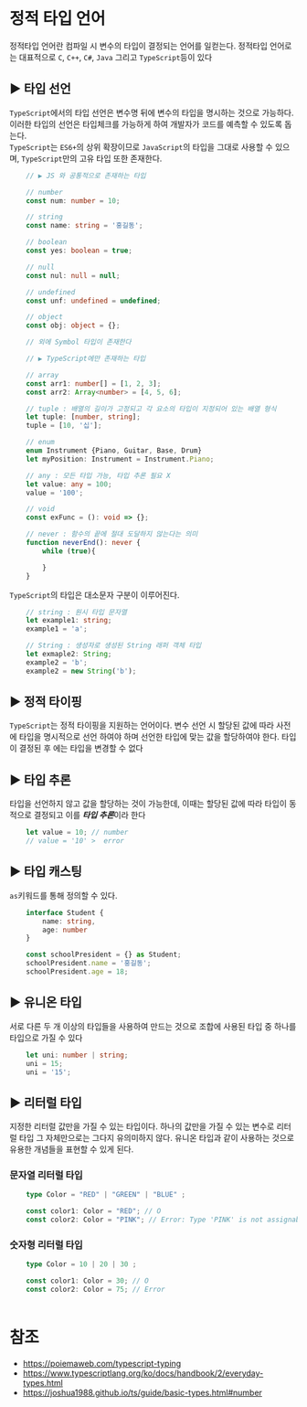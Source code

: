 # 정적 타입 언어

정적타입 언어란 컴파일 시 변수의 타입이 결정되는 언어를 일컫는다. 정적타입 언어로는 대표적으로 `C`, `C++`, `C#`, `Java` 그리고 `TypeScript`등이 있다

## ▶ 타입 선언

`TypeScript`에서의 타입 선언은 변수명 뒤에 변수의 타입을 명시하는 것으로 가능하다. 이러한 타입의 선언은 타입체크를 가능하게 하여 개발자가 코드를 예측할 수 있도록 돕는다. <br/>`TypeScript`는 `ES6+`의 상위 확장이므로 `JavaScript`의 타입을 그대로 사용할 수 있으며, `TypeScript`만의 고유 타입 또한 존재한다.

```typescript
    // ▶ JS 와 공통적으로 존재하는 타입

    // number
    const num: number = 10;

    // string
    const name: string = '홍길동';

    // boolean
    const yes: boolean = true;

    // null
    const nul: null = null;

    // undefined
    const unf: undefined = undefined;

    // object
    const obj: object = {};

    // 외에 Symbol 타입이 존재한다

    // ▶ TypeScript에만 존재하는 타입

    // array
    const arr1: number[] = [1, 2, 3];
    const arr2: Array<number> = [4, 5, 6];

    // tuple : 배열의 길이가 고정되고 각 요소의 타입이 지정되어 있는 배열 형식
    let tuple: [number, string];
    tuple = [10, '십'];

    // enum
    enum Instrument {Piano, Guitar, Base, Drum}
    let myPosition: Instrument = Instrument.Piano;

    // any : 모든 타입 가능, 타입 추론 필요 X
    let value: any = 100;
    value = '100';

    // void
    const exFunc = (): void => {};

    // never : 함수의 끝에 절대 도달하지 않는다는 의미
    function neverEnd(): never {
        while (true){

        }
    }
```
`TypeScript`의 타입은 대소문자 구분이 이루어진다.

```typescript
    // string : 원시 타입 문자열
    let example1: string;
    example1 = 'a';

    // String : 생성자로 생성된 String 래퍼 객체 타입
    let exmaple2: String;
    example2 = 'b';
    example2 = new String('b');
```

## ▶ 정적 타이핑

`TypeScript`는 정적 타이핑을 지원하는 언어이다. 변수 선언 시 할당된 값에 따라 사전에 타입을 명시적으로 선언 하여야 하며 선언한 타입에 맞는 값을 할당하여야 한다. 타입이 결정된 후 에는 타입을 변경할 수 없다

## ▶ 타입 추론

타입을 선언하지 않고 값을 할당하는 것이 가능한데, 이때는 할당된 값에 따라 타입이 동적으로 결정되고 이를 ***타입 추론***이라 한다

```typescript
    let value = 10; // number
    // value = '10' >  error
```

## ▶ 타입 캐스팅

`as`키워드를 통해 정의할 수 있다. 

```typescript
    interface Student {
        name: string,
        age: number
    }

    const schoolPresident = {} as Student;
    schoolPresident.name = '홍길동';
    schoolPresident.age = 18;
```

## ▶ 유니온 타입

서로 다른 두 개 이상의 타입들을 사용하여 만드는 것으로 조합에 사용된 타입 중 하나를 타입으로 가질 수 있다

```typeScript
    let uni: number | string;
    uni = 15;
    uni = '15';
```

## ▶ 리터럴 타입

지정한 리터럴 값만을 가질 수 있는 타입이다. 하나의 값만을 가질 수 있는 변수로 리터럴 타입 그 자체만으로는 그다지 유의미하지 않다. 유니온 타입과 같이 사용하는 것으로 유용한 개념들을 표현할 수 있게 된다.

### 문자열 리터럴 타입

```typescript
    type Color = "RED" | "GREEN" | "BLUE" ;

    const color1: Color = "RED"; // O
    const color2: Color = "PINK"; // Error: Type 'PINK' is not assignable to type 'Color'.
```

### 숫자형 리터럴 타입

```typescript
    type Color = 10 | 20 | 30 ;

    const color1: Color = 30; // O
    const color2: Color = 75; // Error
    
```

# 참조

* https://poiemaweb.com/typescript-typing
* https://www.typescriptlang.org/ko/docs/handbook/2/everyday-types.html
* https://joshua1988.github.io/ts/guide/basic-types.html#number
